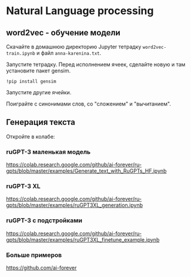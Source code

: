 # Natural Language processing

## word2vec - обучение модели

Скачайте в домашнюю директорию Jupyter тетрадку `word2vec-train.ipynb` и файл `anna-karenina.txt`.

Запустите тетрадку. Перед исполнением ячеек, сделайте новую и там установите пакет gensim.

`!pip install gensim`

Запустите другие ячейки.

Поиграйте с синонимами слов, со "сложением" и "вычитанием".

## Генерация текста

Откройте в колабе:

### ruGPT-3 маленькая модель

https://colab.research.google.com/github/ai-forever/ru-gpts/blob/master/examples/Generate_text_with_RuGPTs_HF.ipynb

### ruGPT-3 XL

https://colab.research.google.com/github/ai-forever/ru-gpts/blob/master/examples/ruGPT3XL_generation.ipynb

### ruGPT-3 c подстройками

https://colab.research.google.com/github/ai-forever/ru-gpts/blob/master/examples/ruGPT3XL_finetune_example.ipynb

### Больше примеров

https://github.com/ai-forever


